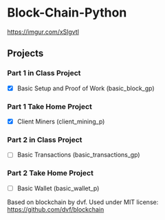 # Block-Chain-Python
https://imgur.com/xSlgvtl

## Projects

### Part 1 in Class Project
* [x] Basic Setup and Proof of Work (basic_block_gp)

### Part 1 Take Home Project
* [x] Client Miners (client_mining_p)

### Part 2 in Class Project
* [ ] Basic Transactions (basic_transactions_gp)

### Part 2 Take Home Project
* [ ] Basic Wallet (basic_wallet_p)

Based on blockchain by dvf.  Used under MIT license:  https://github.com/dvf/blockchain
